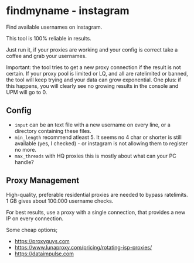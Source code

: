 # findmyname - instagram
Find available usernames on instagram.

This tool is 100% reliable in results.

Just run it, if your proxies are working and your config is correct take a coffee and grab your usernames.

Important: the tool tries to get a new proxy connection if the result is not certain. If your proxy pool is limited or LQ, and all are ratelimited or banned, the tool will keep trying and your data can grow exponential. One plus: if this happens, you will clearly see no growing results in the console and UPM will go to 0.

## Config

- `input` can be an text file with a new username on every line, or a directory containing these files.
- `min_length` recommend atleast 5. It seems no 4 char or shorter is still available (yes, I checked) - or instagram is not allowing them to register no more.
- `max_threads` with HQ proxies this is mostly about what can your PC handle?

## Proxy Management
High-quality, preferable residential proxies are needed to bypass ratelimits. 1 GB gives about 100.000 username checks.

For best results, use a proxy with a single connection, that provides a new IP on every connection.

Some cheap options;
- https://proxyguys.com
- https://www.lunaproxy.com/pricing/rotating-isp-proxies/
- https://dataimpulse.com
